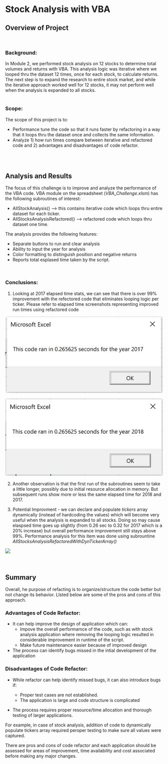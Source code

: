 # Stock Analysis with VBA

## Overview of Project  
<br />


### Background:
In Module 2, we performed stock analysis on 12 stocks to determine total volumes and returns with VBA. This analysis logic was iterative where we looped thru the dataset 12 times, once for each stock, to calculate returns. The next step is to expand the research to entire stock market, and while the iterative approach worked well for 12 stocks, it may not perform well when the analysis is expanded to all stocks. 
<br />
<br /> 

### Scope:
The scope of this project is to:
 - Performance tune the code so that it runs faster by refactoring in a way that it loops thru the dataset once and collects the same information. 
- Analyze 1) how run times compare between iterative and refactored code and 2) advantages and disadvantages of code refactor.  
<br /> 
<br /> 



## Analysis and Results
The focus of this challenge is to improve and analyze the performance of the VBA code. VBA module on the spreadsheet (*VBA_Challenge.xlsm*) has the following subroutines of interest:

-	AllStockAnalysis() --> this contains iterative code which loops thru entire dataset for each ticker.
 - AllStocksAnalysisRefactored() --> refactored code which loops thru dataset one time.  

 The analysis provides the following features:  

- Separate buttons to run and clear analysis
- Ability to input the year for analysis
- Color formatting to distinguish position and negative returns
- Reports total esplased time taken by the script. 

<br /> 

 ### Conclusions:  
 
 1) Looking at 2017 elapsed time stats, we can see that there is over 99% improvement with the refectored code that eliminates looping logic per ticker. Please refer to elapsed time screenshots representing improved run times using refactored code

 ![](/resources/VBA_Challenge_2017.png)  

 ![](/resources/VBA_Challenge_2018.png)


 2) Another observation is that the first run of the subroutines seem to take a little longer, possibly due to initial resource allocation in memory. But subsequent runs show more or less the same elapsed time for 2018 and 2017.  

 3) Potential Improvment - we can declare and populate *tickers* array dynamically (instead of hardcoding the values) which will become very useful when the analysis is expanded to all stocks. Doing so may cause elaspsed time goes up slightly (from 0.26 sec to 0.32 for 2017 which is a 20% increase) but overall performance improvement still stays above 99%. Performance analysis for this item was done using subrountine *AllStocksAnalysisRefactoredWithDynTickerArray()*  

![](/Dynamic_Population_of_Tickers_Array.png)

<br /> 


## Summary
Overall, he purpose of refacting is to organize/structure the code better but not change its behavior. LIsted below are some of the pros and cons of this approach. 

### Advantages of Code Refactor:
- It can help improve the design of application which can:
    - Impove the overall performamce of the code, such as with stock analysis application where removing the looping logic resulted in considerable improvement in runtime of the script.
    - Make future maintenance easier because of improved design
- The process can identify bugs missed in the intial development of the application

### Disadvantages of Code Refactor:
- While refactor can help identify missed bugs, it can also introduce bugs if: 
    - Proper test cases are not established. 
    - The application is large and code structure is complicated  

- The process requires proper resource/time allocation and thorough testing of larger applications.

For example, in case of stock analysis, addition of code to dynamically populate tickers array required peroper testing to make sure all values were captured. 

There are pros and cons of code refactor and each application should be assessed for areas of improvement, time availability and cost associated before making any major changes.
